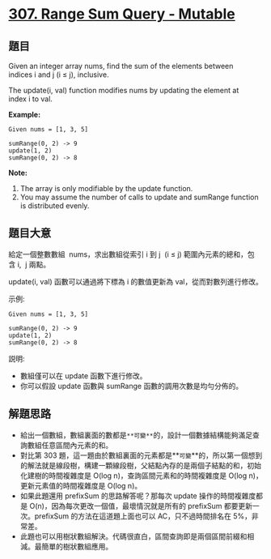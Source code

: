 # [307. Range Sum Query - Mutable](https://leetcode.com/problems/range-sum-query-mutable/)


## 題目

Given an integer array nums, find the sum of the elements between indices i and j (i ≤ j), inclusive.

The update(i, val) function modifies nums by updating the element at index i to val.

**Example:**

    Given nums = [1, 3, 5]
    
    sumRange(0, 2) -> 9
    update(1, 2)
    sumRange(0, 2) -> 8

**Note:**

1. The array is only modifiable by the update function.
2. You may assume the number of calls to update and sumRange function is distributed evenly.


## 題目大意

給定一個整數數組  nums，求出數組從索引 i 到 j  (i ≤ j) 範圍內元素的總和，包含 i,  j 兩點。

update(i, val) 函數可以通過將下標為 i 的數值更新為 val，從而對數列進行修改。

示例:

```
Given nums = [1, 3, 5]

sumRange(0, 2) -> 9  
update(1, 2)  
sumRange(0, 2) -> 8  
```

説明:

- 數組僅可以在 update 函數下進行修改。
- 你可以假設 update 函數與 sumRange 函數的調用次數是均勻分佈的。

## 解題思路


- 給出一個數組，數組裏面的數都是`**可變**`的，設計一個數據結構能夠滿足查詢數組任意區間內元素的和。
- 對比第 303 題，這一題由於數組裏面的元素都是**`可變`**的，所以第一個想到的解法就是線段樹，構建一顆線段樹，父結點內存的是兩個子結點的和，初始化建樹的時間複雜度是 O(log n)，查詢區間元素和的時間複雜度是 O(log n)，更新元素值的時間複雜度是 O(log n)。
- 如果此題還用 prefixSum 的思路解答呢？那每次 update 操作的時間複雜度都是 O(n)，因為每次更改一個值，最壞情況就是所有的 prefixSum 都要更新一次。prefixSum 的方法在這道題上面也可以 AC，只不過時間排名在 5%，非常差。
- 此題也可以用樹狀數組解決。代碼很直白，區間查詢即是兩個區間前綴和相減。最簡單的樹狀數組應用。
